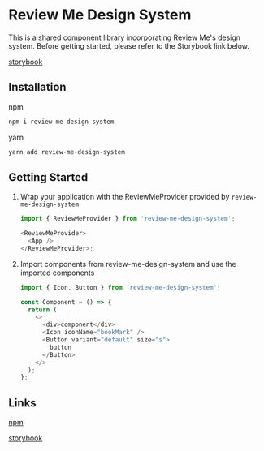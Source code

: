 # Review Me Design System

This is a shared component library incorporating Review Me's design system. Before getting started, please refer to the Storybook link below.

[storybook](https://657865daa80aa78e381921ae-dzalkrtwoi.chromatic.com/?path=/docs/button--docs)

## Installation

npm

```bash
npm i review-me-design-system
```

yarn

```bash
yarn add review-me-design-system
```

## Getting Started

1. Wrap your application with the ReviewMeProvider provided by `review-me-design-system`

   ```javascript
   import { ReviewMeProvider } from 'review-me-design-system';

   <ReviewMeProvider>
     <App />
   </ReviewMeProvider>;
   ```

2. Import components from review-me-design-system and use the imported components

   ```javascript
   import { Icon, Button } from 'review-me-design-system';

   const Component = () => {
     return (
       <>
         <div>component</div>
         <Icon iconName="bookMark" />
         <Button variant="default" size="s">
           button
         </Button>
       </>
     );
   };
   ```

## Links

[npm](https://www.npmjs.com/package/review-me-design-system)

[storybook](https://657865daa80aa78e381921ae-vheoxvybtl.chromatic.com/?path=/docs/button--docs)

